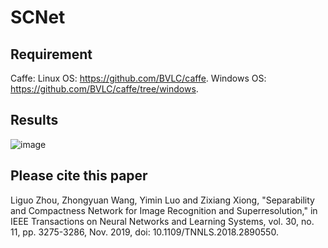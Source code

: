 # SCNet
## Requirement
Caffe: Linux OS: https://github.com/BVLC/caffe. Windows OS: https://github.com/BVLC/caffe/tree/windows.
## Results
![image](https://github.com/zhouliguo/SCNet/blob/master/mnist/fig3.png)
## Please cite this paper
Liguo Zhou, Zhongyuan Wang, Yimin Luo and Zixiang Xiong, "Separability and Compactness Network for Image Recognition and Superresolution," in IEEE Transactions on Neural Networks and Learning Systems, vol. 30, no. 11, pp. 3275-3286, Nov. 2019, doi: 10.1109/TNNLS.2018.2890550.
